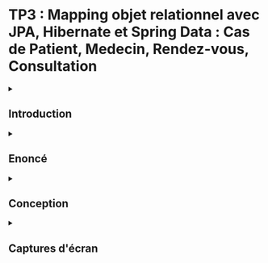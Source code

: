 # TP3 : Mapping objet relationnel avec JPA, Hibernate et Spring Data : Cas de Patient, Medecin, Rendez-vous, Consultation

<details><summary> <h2>Introduction</h2> </summary>
<b>ORM (Object Relational Mapping)</b> est un système qui met en œuvre la responsabilité du mappage de l'objet au modèle relationnel. Cela signifie qu'il est responsable du stockage des données du modèle objet dans le modèle relationnel et de la lecture des données du modèle relationnel dans le modèle objet.<br>
<b>JPA :</b> (Java persistence api) qui fournit des spécifications pour la persistance, la lecture et la gestion des données de votre objet Java vers des relations dans la base de données.<br>
<b>Hibernate :</b> Il existe plusieurs frameworks qui mettent en œuvre JPA. Hibernate est l'un d'entre eux. Il existe également d'autres frameworks. Mais si vous utilisez jpa avec spring, cela vous permet de passer à différents frameworks à l'avenir.<br>
<b>Spring Data JPA :</b> C'est une autre couche au-dessus de jpa que Spring fournit pour vous faciliter la vie.
</details>


<details><summary> <h2>Enoncé</h2> </summary>
Reprendre les exemples de mapping objet relationnel avec JPA, Hibernate et Spring Data :
- Cas  de Patient, Medecin, Rendez-vous, Consultation
</details>

<details><summary> <h2>Conception</h2> </summary>
  
</details>

<details><summary> <h2>Captures d'écran</h2> </summary>
<ol>
<ul><h4>Entities</h4>
  <ul><h6>Consultation</h6></ul>
  <img src="assets/consultation.PNG"/>
  <ul><h6>Medecin</h6></ul>
  <img src="assets/medecin.PNG"/>
  <ul><h6>Patient</h6></ul>
  <img src="assets/patient.PNG"/>
  <ul><h6>RendezVous</h6></ul>
  <img src="assets/rendezVous.PNG"/>
  <ul><h6>StatusRDV</h6></ul>
  <img src="assets/statusRDV.PNG"/>
</ul>

<ul><h4>Repositories</h4>
  <ul><h6>Consultation Repository</h6></ul>
  <img src="assets/consultationRepo.PNG"/>
  <ul><h6>Medecin Repository</h6></ul>
  <img src="assets/medecinRepo.PNG"/>
  <ul><h6>Patient Repository</h6></ul>
  <img src="assets/patientRepo.PNG"/>
  <ul><h6>RendezVous Repository</h6></ul>
  <img src="assets/rdvRepo.PNG"/>
</ul>

<ul><h4>Services</h4>
  <ul><h6>Hopital service Interface</h6></ul>
  <img src="assets/IService.PNG"/>
  <ul><h6>Hopital service Implementation</h6></ul>
  <img src="assets/serviceImpl1.PNG"/>
  <img src="assets/serviceImpl2.PNG"/>
</ul>

<ul><h4>Controllers</h4>
  <ul><h6>Rest Contoller</h6></ul>
  <img src="assets/restController.PNG"/>
</ul>

<ul><h4>Application</h4>
  <img src="assets/Application1.PNG"/>
  <img src="assets/Application2.PNG"/>
</ul>

<ul><h4></h4>
  <img src="assets/patients.PNG"/>
</ul>

</ol>
</details>